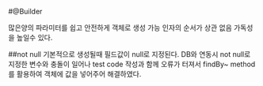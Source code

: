 #@Builder

많은양의 파라미터를 쉽고 안전하게 객체로 생성 가능 인자의 순서가 상관 없음 가독성을 높일수 있다.

##not null 기본적으로 생성될때 필드값이 null로 지정된다. 
DB와 연동시 not null로 지정한 변수와 충돌이 일어나 test code 작성과 함께 오류가 터져서 
findBy~ method를 활용하여 객체에 값을 넣어주어 해결하였다.
